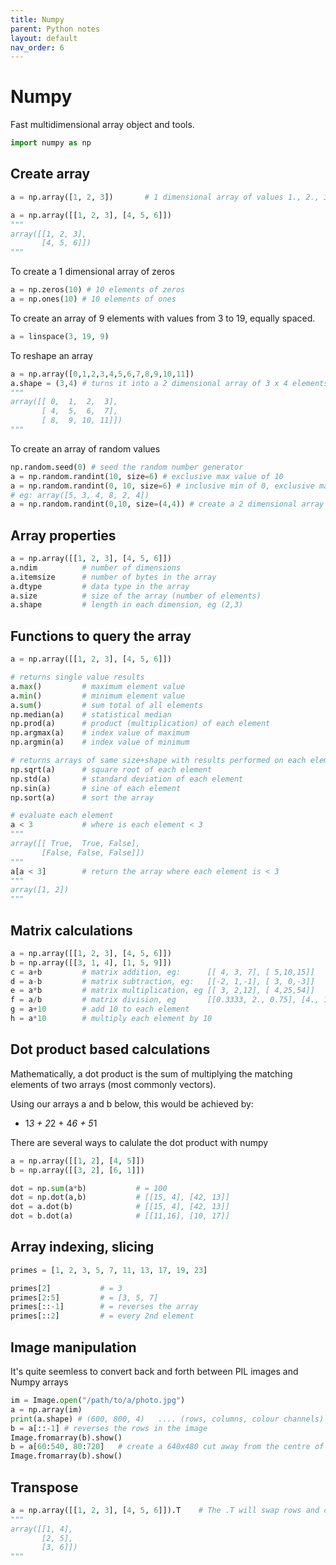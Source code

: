 ```yaml
---
title: Numpy
parent: Python notes
layout: default
nav_order: 6
---
```


# Numpy

Fast multidimensional array object and tools.

```python
import numpy as np
```

## Create array

```python
a = np.array([1, 2, 3])       # 1 dimensional array of values 1., 2., 3.
```

```python
a = np.array([[1, 2, 3], [4, 5, 6]])
"""
array([[1, 2, 3],
       [4, 5, 6]])
"""
```

To create a 1 dimensional array of zeros

```python
a = np.zeros(10) # 10 elements of zeros
a = np.ones(10) # 10 elements of ones
```

To create an array of 9 elements with values from 3 to 19, equally spaced.

```python
a = linspace(3, 19, 9)
```

To reshape an array

```python
a = np.array([0,1,2,3,4,5,6,7,8,9,10,11])
a.shape = (3,4) # turns it into a 2 dimensional array of 3 x 4 elements
"""
array([[ 0,  1,  2,  3],
       [ 4,  5,  6,  7],
       [ 8,  9, 10, 11]])
"""
```

To create an array of random values

```python
np.random.seed(0) # seed the random number generator
a = np.random.randint(10, size=6) # exclusive max value of 10
a = np.random.randint(0, 10, size=6) # inclusive min of 0, exclusive max value of 10
# eg: array([5, 3, 4, 8, 2, 4])
a = np.random.randint(0,10, size=(4,4)) # create a 2 dimensional array 4 x 4 elements
```

## Array properties

```python
a = np.array([[1, 2, 3], [4, 5, 6]])
a.ndim          # number of dimensions
a.itemsize      # number of bytes in the array
a.dtype         # data type in the array
a.size          # size of the array (number of elements)
a.shape         # length in each dimension, eg (2,3)
```

## Functions to query the array

```python
a = np.array([[1, 2, 3], [4, 5, 6]])

# returns single value results
a.max()         # maximum element value
a.min()         # minimum element value
a.sum()         # sum total of all elements
np.median(a)    # statistical median
np.prod(a)      # product (multiplication) of each element
np.argmax(a)    # index value of maximum
np.argmin(a)    # index value of minimum

# returns arrays of same size+shape with results performed on each element
np.sqrt(a)      # square root of each element
np.std(a)       # standard deviation of each element
np.sin(a)       # sine of each element
np.sort(a)      # sort the array

# evaluate each element
a < 3           # where is each element < 3
"""
array([[ True,  True, False],
       [False, False, False]])
"""
a[a < 3]        # return the array where each element is < 3
"""
array([1, 2])
"""
```

## Matrix calculations

```python
a = np.array([[1, 2, 3], [4, 5, 6]])
b = np.array([[3, 1, 4], [1, 5, 9]])
c = a+b         # matrix addition, eg:      [[ 4, 3, 7], [ 5,10,15]]
d = a-b         # matrix subtraction, eg:   [[-2, 1,-1], [ 3, 0,-3]]
e = a*b         # matrix multiplication, eg [[ 3, 2,12], [ 4,25,54]]
f = a/b         # matrix division, eg       [[0.3333, 2., 0.75], [4., 1., 0.6667.]]
g = a+10        # add 10 to each element
h = a*10        # multiply each element by 10
```

## Dot product based calculations

Mathematically, a dot product is the sum of multiplying the matching elements of two arrays (most commonly vectors).

Using our arrays a and b below, this would be achieved by:

* 1*3 + 2*2 + 4*6 + 5*1

There are several ways to calulate the dot product with numpy

```python
a = np.array([[1, 2], [4, 5]])
b = np.array([[3, 2], [6, 1]])

dot = np.sum(a*b)           # = 100
dot = np.dot(a,b)           # [[15, 4], [42, 13]]
dot = a.dot(b)              # [[15, 4], [42, 13]]
dot = b.dot(a)              # [[11,16], [10, 17]]
```

## Array indexing, slicing

```python
primes = [1, 2, 3, 5, 7, 11, 13, 17, 19, 23]

primes[2]           # = 3
primes[2:5]         # = [3, 5, 7]
primes[::-1]        # = reverses the array
primes[::2]         # = every 2nd element
```

## Image manipulation

It's quite seemless to convert back and forth between PIL images and Numpy arrays

```python
im = Image.open("/path/to/a/photo.jpg")
a = np.array(im)
print(a.shape) # (600, 800, 4)   .... (rows, columns, colour channels)
b = a[::-1] # reverses the rows in the image
Image.fromarray(b).show()
b = a[60:540, 80:720]   # create a 640x480 cut away from the centre of the photo
Image.fromarray(b).show()
```

## Transpose

```python
a = np.array([[1, 2, 3], [4, 5, 6]]).T    # The .T will swap rows and columns
"""
array([[1, 4],
       [2, 5],
       [3, 6]])
"""
```


